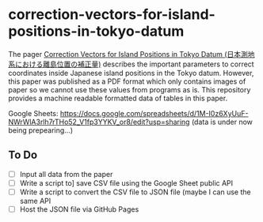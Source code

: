 # correction-vectors-for-island-positions-in-tokyo-datum

The pager [Correction Vectors for Island Positions in Tokyo Datum (日本測地系における離島位置の補正量)](https://www.jstage.jst.go.jp/article/sokuchi1954/49/3/49_3_181/_article/-char/ja/) describes the important parameters to correct coordinates inside Japanese island positions in the Tokyo datum. However, this paper was published as a PDF format which only contains images of paper so we cannot use these values from programs as is. This repository provides a machine readable formatted data of tables in this paper.

Google Sheets: https://docs.google.com/spreadsheets/d/1M-I0z6XyUuF-NWrWlA3rlh7rTHo52_V1fp3YYKV_or8/edit?usp=sharing
(data is under now being prepearing...)

## To Do

- [ ] Input all data from the paper
- [ ] Write a script to] save CSV file using the Google Sheet public API
- [ ] Write a script to convert the CSV file to JSON file (maybe I can use the same API
- [ ] Host the JSON file via GitHub Pages
